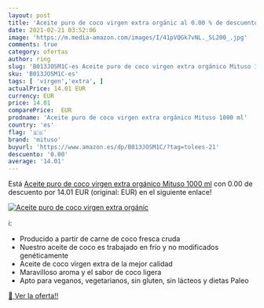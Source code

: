 ```yaml
---
layout: post
title: 'Aceite puro de coco virgen extra orgánic al 0.00 % de descuento'
date: 2021-02-21 03:52:06
image: 'https://m.media-amazon.com/images/I/41pVQGk7vNL._SL200_.jpg'
comments: true
category: ofertas
author: ring
slug: 'B013JOSM1C-es Aceite puro de coco virgen extra orgánico Mituso 1000 ml'
sku: 'B013JOSM1C-es'
tags: [ 'virgen','extra', ]
actualPrice: 14.01 EUR
currency: EUR
price: 14.01
comparePrice:  EUR
prodname: 'Aceite puro de coco virgen extra orgánico Mituso 1000 ml'
country: 'es'
flag: '🇪🇸'
brand: 'mituso'
buyurl: 'https://www.amazon.es/dp/B013JOSM1C/?tag=tolees-21'
descuento: '0.00'
average: '14.01'
---
```


Está [Aceite puro de coco virgen extra orgánico Mituso 1000 ml](https://www.amazon.es/dp/B013JOSM1C/?tag=tolees-21) con 0.00 de descuento por 14.01 EUR (original:  EUR) en el siguiente enlace!

[![Aceite puro de coco virgen extra orgánic](https://m.media-amazon.com/images/I/41pVQGk7vNL._SL200_.jpg)](https://www.amazon.es/dp/B013JOSM1C/?tag=tolees-21)

ℹ️:

- Producido a partir de carne de coco fresca cruda
- Nuestro aceite de coco es trabajado en frío y no modificados genéticamente
- Aceite de coco virgen extra de la mejor calidad
- Maravilloso aroma y el sabor de coco ligera
- Apto para veganos, vegetarianos, sin gluten, sin lácteos y dietas Paleo

[🛒 Ver la oferta!!](https://www.amazon.es/dp/B013JOSM1C/?tag=tolees-21)

